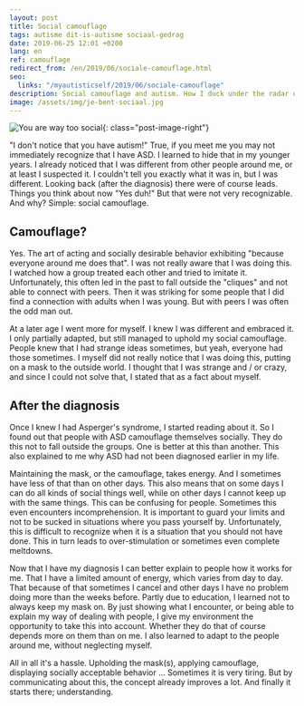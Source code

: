 ```yaml
---
layout: post
title: Social camouflage
tags: autisme dit-is-autisme sociaal-gedrag
date: 2019-06-25 12:01 +0200
lang: en
ref: camouflage
redirect_from: /en/2019/06/sociale-camouflage.html
seo:
  links: "/myautisticself/2019/06/sociale-camouflage"
description: Social camouflage and autism. How I duck under the radar of many people and how it influences my life.
image: /assets/img/je-bent-sociaal.jpg
---
```

![You are way too social]({{site.baseurl}}/assets/img/je-bent-sociaal.jpg){: class="post-image-right"}

"I don't notice that you have autism!" True, if you meet me you may not immediately recognize that I have ASD. I learned to hide that in my younger years. I already noticed that I was different from other people around me, or at least I suspected it. I couldn't tell you exactly what it was in, but I was different. Looking back (after the diagnosis) there were of course leads. Things you think about now "Yes duh!" But that were not very recognizable. And why? Simple: social camouflage.

## Camouflage?
Yes. The art of acting and socially desirable behavior exhibiting "because everyone around me does that". I was not really aware that I was doing this. I watched how a group treated each other and tried to imitate it. Unfortunately, this often led in the past to fall outside the "cliques" and not able to connect with peers.
Then it was striking for some people that I did find a connection with adults when I was young. But with peers I was often the odd man out.

At a later age I went more for myself. I knew I was different and embraced it. I only partially adapted, but still managed to uphold my social camouflage. People knew that I had strange ideas sometimes, but yeah, everyone had those sometimes. I myself did not really notice that I was doing this, putting on a mask to the outside world. I thought that I was strange and / or crazy, and since I could not solve that, I stated that as a fact about myself.

## After the diagnosis
Once I knew I had Asperger's syndrome, I started reading about it. So I found out that people with ASD camouflage themselves socially. They do this not to fall outside the groups. One is better at this than another. This also explained to me why ASD had not been diagnosed earlier in my life.

Maintaining the mask, or the camouflage, takes energy. And I sometimes have less of that than on other days. This also means that on some days I can do all kinds of social things well, while on other days I cannot keep up with the same things. This can be confusing for people. Sometimes this even encounters incomprehension. It is important to guard your limits and not to be sucked in situations where you pass yourself by. Unfortunately, this is difficult to recognize when it is a situation that you should not have done. This in turn leads to over-stimulation or sometimes even complete meltdowns.

Now that I have my diagnosis I can better explain to people how it works for me. That I have a limited amount of energy, which varies from day to day. That because of that sometimes I cancel and other days I have no problem doing more than the weeks before. Partly due to education, I learned not to always keep my mask on. By just showing what I encounter, or being able to explain my way of dealing with people, I give my environment the opportunity to take this into account. Whether they do that of course depends more on them than on me. I also learned to adapt to the people around me, without neglecting myself.

All in all it's a hassle. Upholding the mask(s), applying camouflage, displaying socially acceptable behavior ... Sometimes it is very tiring. But by communicating about this, the concept already improves a lot. And finally it starts there; understanding.
